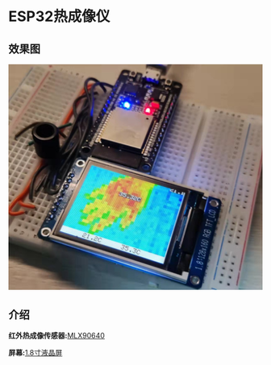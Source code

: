 # ESP32热成像仪

## 效果图

![./img/demo.jpeg](./img/demo.jpeg)

## 介绍

**红外热成像传感器:**[MLX90640](https://item.taobao.com/item.htm?id=636161415802&_u=e32soktte3a4)

**屏幕:**[1.8寸液晶屏](https://item.taobao.com/item.htm?spm=a1z09.2.0.0.1dcb2e8dtwKYFF&id=565272507619&_u=e32soktt9b84)


